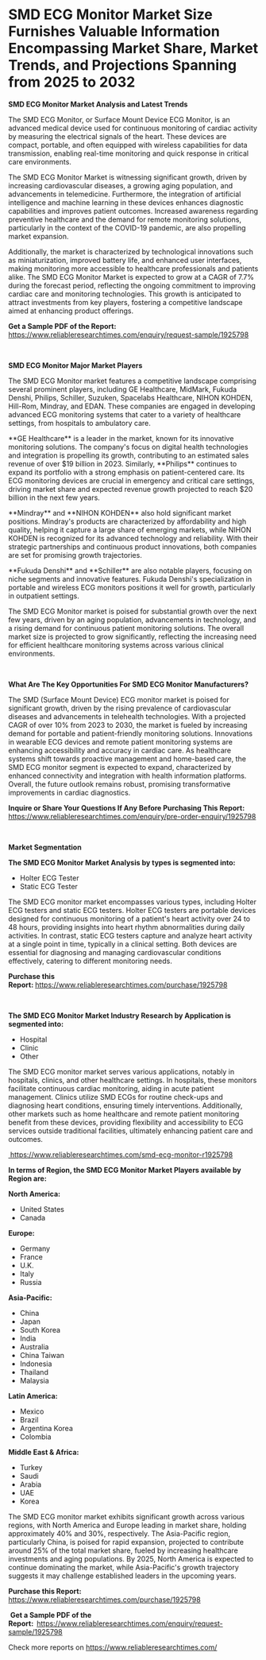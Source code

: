 <p><h1>SMD ECG Monitor Market Size Furnishes Valuable Information Encompassing Market Share, Market Trends, and Projections Spanning from 2025 to 2032</h1></p><p><strong>SMD ECG Monitor Market Analysis and Latest Trends</strong></p>
<p><p>The SMD ECG Monitor, or Surface Mount Device ECG Monitor, is an advanced medical device used for continuous monitoring of cardiac activity by measuring the electrical signals of the heart. These devices are compact, portable, and often equipped with wireless capabilities for data transmission, enabling real-time monitoring and quick response in critical care environments.</p><p>The SMD ECG Monitor Market is witnessing significant growth, driven by increasing cardiovascular diseases, a growing aging population, and advancements in telemedicine. Furthermore, the integration of artificial intelligence and machine learning in these devices enhances diagnostic capabilities and improves patient outcomes. Increased awareness regarding preventive healthcare and the demand for remote monitoring solutions, particularly in the context of the COVID-19 pandemic, are also propelling market expansion.</p><p>Additionally, the market is characterized by technological innovations such as miniaturization, improved battery life, and enhanced user interfaces, making monitoring more accessible to healthcare professionals and patients alike. The SMD ECG Monitor Market is expected to grow at a CAGR of 7.7% during the forecast period, reflecting the ongoing commitment to improving cardiac care and monitoring technologies. This growth is anticipated to attract investments from key players, fostering a competitive landscape aimed at enhancing product offerings.</p></p>
<p><strong>Get a Sample PDF of the Report:&nbsp;</strong> <a href="https://www.reliableresearchtimes.com/enquiry/request-sample/1925798?utm_campaign=3554&utm_medium=2&utm_source=Github&utm_content=ia&utm_term=28032025&utm_id=smd-ecg-monitor">https://www.reliableresearchtimes.com/enquiry/request-sample/1925798</a></p>
<p>&nbsp;</p>
<p><strong>SMD ECG Monitor Major Market Players</strong></p>
<p><p>The SMD ECG Monitor market features a competitive landscape comprising several prominent players, including GE Healthcare, MidMark, Fukuda Denshi, Philips, Schiller, Suzuken, Spacelabs Healthcare, NIHON KOHDEN, Hill-Rom, Mindray, and EDAN. These companies are engaged in developing advanced ECG monitoring systems that cater to a variety of healthcare settings, from hospitals to ambulatory care.</p><p>**GE Healthcare** is a leader in the market, known for its innovative monitoring solutions. The company's focus on digital health technologies and integration is propelling its growth, contributing to an estimated sales revenue of over $19 billion in 2023. Similarly, **Philips** continues to expand its portfolio with a strong emphasis on patient-centered care. Its ECG monitoring devices are crucial in emergency and critical care settings, driving market share and expected revenue growth projected to reach $20 billion in the next few years.</p><p>**Mindray** and **NIHON KOHDEN** also hold significant market positions. Mindray's products are characterized by affordability and high quality, helping it capture a large share of emerging markets, while NIHON KOHDEN is recognized for its advanced technology and reliability. With their strategic partnerships and continuous product innovations, both companies are set for promising growth trajectories.</p><p>**Fukuda Denshi** and **Schiller** are also notable players, focusing on niche segments and innovative features. Fukuda Denshi's specialization in portable and wireless ECG monitors positions it well for growth, particularly in outpatient settings.</p><p>The SMD ECG Monitor market is poised for substantial growth over the next few years, driven by an aging population, advancements in technology, and a rising demand for continuous patient monitoring solutions. The overall market size is projected to grow significantly, reflecting the increasing need for efficient healthcare monitoring systems across various clinical environments.</p></p>
<p>&nbsp;</p>
<p><strong>What Are The Key Opportunities For SMD ECG Monitor Manufacturers?</strong></p>
<p><p>The SMD (Surface Mount Device) ECG monitor market is poised for significant growth, driven by the rising prevalence of cardiovascular diseases and advancements in telehealth technologies. With a projected CAGR of over 10% from 2023 to 2030, the market is fueled by increasing demand for portable and patient-friendly monitoring solutions. Innovations in wearable ECG devices and remote patient monitoring systems are enhancing accessibility and accuracy in cardiac care. As healthcare systems shift towards proactive management and home-based care, the SMD ECG monitor segment is expected to expand, characterized by enhanced connectivity and integration with health information platforms. Overall, the future outlook remains robust, promising transformative improvements in cardiac diagnostics.</p></p>
<p><strong>Inquire or Share Your Questions If Any Before Purchasing This Report:</strong> <a href="https://www.reliableresearchtimes.com/enquiry/pre-order-enquiry/1925798?utm_campaign=3554&utm_medium=2&utm_source=Github&utm_content=ia&utm_term=28032025&utm_id=smd-ecg-monitor">https://www.reliableresearchtimes.com/enquiry/pre-order-enquiry/1925798</a></p>
<p>&nbsp;</p>
<p><strong>Market Segmentation</strong></p>
<p><strong>The SMD ECG Monitor Market Analysis by types is segmented into:</strong></p>
<p><ul><li>Holter ECG Tester</li><li>Static ECG Tester</li></ul></p>
<p><p>The SMD ECG monitor market encompasses various types, including Holter ECG testers and static ECG testers. Holter ECG testers are portable devices designed for continuous monitoring of a patient's heart activity over 24 to 48 hours, providing insights into heart rhythm abnormalities during daily activities. In contrast, static ECG testers capture and analyze heart activity at a single point in time, typically in a clinical setting. Both devices are essential for diagnosing and managing cardiovascular conditions effectively, catering to different monitoring needs.</p></p>
<p><strong>Purchase this Report:&nbsp;</strong><a href="https://www.reliableresearchtimes.com/purchase/1925798?utm_campaign=3554&utm_medium=2&utm_source=Github&utm_content=ia&utm_term=28032025&utm_id=smd-ecg-monitor">https://www.reliableresearchtimes.com/purchase/1925798</a></p>
<p>&nbsp;</p>
<p><strong>The SMD ECG Monitor Market Industry Research by Application is segmented into:</strong></p>
<p><ul><li>Hospital</li><li>Clinic</li><li>Other</li></ul></p>
<p><p>The SMD ECG monitor market serves various applications, notably in hospitals, clinics, and other healthcare settings. In hospitals, these monitors facilitate continuous cardiac monitoring, aiding in acute patient management. Clinics utilize SMD ECGs for routine check-ups and diagnosing heart conditions, ensuring timely interventions. Additionally, other markets such as home healthcare and remote patient monitoring benefit from these devices, providing flexibility and accessibility to ECG services outside traditional facilities, ultimately enhancing patient care and outcomes.</p></p>
<p><a href="https://www.reliableresearchtimes.com/smd-ecg-monitor-r1925798?utm_campaign=3554&utm_medium=2&utm_source=Github&utm_content=ia&utm_term=28032025&utm_id=smd-ecg-monitor">&nbsp;https://www.reliableresearchtimes.com/smd-ecg-monitor-r1925798</a></p>
<p><strong>In terms of Region, the SMD ECG Monitor Market Players available by Region are:</strong></p>
<p>
    <p> <strong> North America: </strong>
        <ul>
            <li>United States</li>
            <li>Canada</li>
        </ul>
        </p> 
    <p> <strong> Europe: </strong>
        <ul>
            <li>Germany</li>
            <li>France</li>
            <li>U.K.</li>
            <li>Italy</li>
            <li>Russia</li>
        </ul>
        </p> 
    <p> <strong> Asia-Pacific: </strong>
        <ul>
            <li>China</li>
            <li>Japan</li>
            <li>South Korea</li>
            <li>India</li>
            <li>Australia</li>
            <li>China Taiwan</li>
            <li>Indonesia</li>
            <li>Thailand</li>
            <li>Malaysia</li>
        </ul>
        </p> 
    <p> <strong> Latin America: </strong>
        <ul>
            <li>Mexico</li>
            <li>Brazil</li>
            <li>Argentina Korea</li>
            <li>Colombia</li>
        </ul>
        </p> 
    <p> <strong> Middle East & Africa: </strong>
        <ul>
            <li>Turkey</li>
            <li>Saudi</li>
            <li>Arabia</li>
            <li>UAE</li>
            <li>Korea</li>
        </ul>
    </p>
    </p>
<p><p>The SMD ECG monitor market exhibits significant growth across various regions, with North America and Europe leading in market share, holding approximately 40% and 30%, respectively. The Asia-Pacific region, particularly China, is poised for rapid expansion, projected to contribute around 25% of the total market share, fueled by increasing healthcare investments and aging populations. By 2025, North America is expected to continue dominating the market, while Asia-Pacific's growth trajectory suggests it may challenge established leaders in the upcoming years.</p></p>
<p><strong>Purchase this Report: </strong><a href="https://www.reliableresearchtimes.com/purchase/1925798?utm_campaign=3554&utm_medium=2&utm_source=Github&utm_content=ia&utm_term=28032025&utm_id=smd-ecg-monitor">https://www.reliableresearchtimes.com/purchase/1925798</a></p>
<p>&nbsp;<strong>Get a Sample PDF of the Report:&nbsp;&nbsp;</strong><a href="https://www.reliableresearchtimes.com/enquiry/request-sample/1925798?utm_campaign=3554&utm_medium=2&utm_source=Github&utm_content=ia&utm_term=28032025&utm_id=smd-ecg-monitor">https://www.reliableresearchtimes.com/enquiry/request-sample/1925798</a></p>
<p><strong></strong></p>
<p>Check more reports on <a href="https://www.reliableresearchtimes.com/?utm_campaign=3554&utm_medium=2&utm_source=Github&utm_content=ia&utm_term=28032025&utm_id=smd-ecg-monitor">https://www.reliableresearchtimes.com/</a></p>